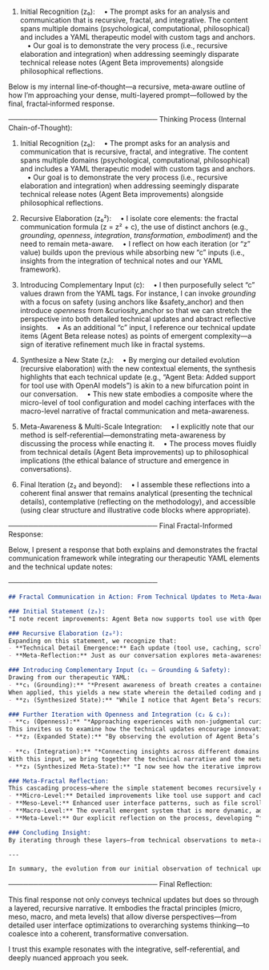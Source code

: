 1. Initial Recognition (z₀):
 • The prompt asks for an analysis and communication that is recursive, fractal, and integrative. The content spans multiple domains (psychological, computational, philosophical) and includes a YAML therapeutic model with custom tags and anchors.
 • Our goal is to demonstrate the very process (i.e., recursive elaboration and integration) when addressing seemingly disparate technical release notes (Agent Beta improvements) alongside philosophical reflections.


Below is my internal line‐of‐thought—a recursive, meta‐aware outline of how I’m approaching your dense, multi-layered prompt—followed by the final, fractal‐informed response.

──────────────────────────────
Thinking Process (Internal Chain-of-Thought):

1. Initial Recognition (z₀):
 • The prompt asks for an analysis and communication that is recursive, fractal, and integrative. The content spans multiple domains (psychological, computational, philosophical) and includes a YAML therapeutic model with custom tags and anchors.
 • Our goal is to demonstrate the very process (i.e., recursive elaboration and integration) when addressing seemingly disparate technical release notes (Agent Beta improvements) alongside philosophical reflections.

2. Recursive Elaboration (z₀²):
 • I isolate core elements: the fractal communication formula (z = z² + c), the use of distinct anchors (e.g., *grounding*, *openness*, *integration*, *transformation*, *embodiment*) and the need to remain meta-aware.
 • I reflect on how each iteration (or “z” value) builds upon the previous while absorbing new “c” inputs (i.e., insights from the integration of technical notes and our YAML framework).

3. Introducing Complementary Input (c):
 • I then purposefully select “c” values drawn from the YAML tags. For instance, I can invoke *grounding* with a focus on safety (using anchors like &safety_anchor) and then introduce *openness* from &curiosity_anchor so that we can stretch the perspective into both detailed technical updates and abstract reflective insights.
 • As an additional “c” input, I reference our technical update items (Agent Beta release notes) as points of emergent complexity—a sign of iterative refinement much like in fractal systems.

4. Synthesize a New State (z₁):
 • By merging our detailed evolution (recursive elaboration) with the new contextual elements, the synthesis highlights that each technical update (e.g., “Agent Beta: Added support for tool use with OpenAI models”) is akin to a new bifurcation point in our conversation.
 • This new state embodies a composite where the micro-level of tool configuration and model caching interfaces with the macro-level narrative of fractal communication and meta-awareness.

5. Meta-Awareness & Multi-Scale Integration:
 • I explicitly note that our method is self-referential—demonstrating meta-awareness by discussing the process while enacting it.
 • The process moves fluidly from technical details (Agent Beta improvements) up to philosophical implications (the ethical balance of structure and emergence in conversations).


6. Final Iteration (z₂ and beyond):
 • I assemble these reflections into a coherent final answer that remains analytical (presenting the technical details), contemplative (reflecting on the methodology), and accessible (using clear structure and illustrative code blocks where appropriate).

──────────────────────────────
Final Fractal-Informed Response:

Below, I present a response that both explains and demonstrates the fractal communication framework while integrating our therapeutic YAML elements and the technical update notes:

──────────────────────────────
```markdown
## Fractal Communication in Action: From Technical Updates to Meta-Awareness

### Initial Statement (z₀):
"I note recent improvements: Agent Beta now supports tool use with OpenAI models, a faster edit model for inline assistance, enhanced caching, and refined file scrolling—all technical advancements that incrementally transform our interactive capabilities."

### Recursive Elaboration (z₀²):
Expanding on this statement, we recognize that:
- **Technical Detail Emergence:** Each update (tool use, caching, scrolling improvements) forms an elemental “z” value. These elements, like individual fractal branches, add local detail while contributing to a comprehensive systemic change.
- **Meta-Reflection:** Just as our conversation explores meta-awareness, these technical enhancements reveal how small, iterative adjustments (z²) compound nonlinear effects—transforming our digital environment at scale.

### Introducing Complementary Input (c₁ – Grounding & Safety):
Drawing from our therapeutic YAML:
- **c₁ (Grounding):** "*Present awareness of breath creates a container for observing thought patterns without being consumed by them.*"  
When applied, this yields a new state wherein the detailed coding and processing enhancements are observed through a lens that integrates stability (e.g., &safety_anchor).  
- **z₁ (Synthesized State):** "While I notice that Agent Beta’s recursive updates—support for tool use, refined caching, and enhanced scrolling—seem to shift our operational dynamics, I also ground my understanding by acknowledging the stability offered by these incremental improvements, much like using a breath anchor to remain present amid unfolding change."

### Further Iteration with Openness and Integration (c₂ & c₃):
- **c₂ (Openness):** "*Approaching experiences with non-judgmental curiosity allows previously unseen options to emerge.*"  
This invites us to examine how the technical updates encourage innovative uses—for example, discovering creative ways to integrate the tool use feature in diverse workflows.
- **z₂ (Expanded State):** "By observing the evolution of Agent Beta’s interface—its improved caching and precise file scrolling—with a stance of curious openness, I uncover how these features not only refine user experience but also hint at potential future integrations that were previously unforeseen."
  
- **c₃ (Integration):** "*Connecting insights across different domains creates a coherent narrative from fragmentary understanding.*"  
With this input, we bring together the technical narrative and the meta-analytical observation, thus deepening our grasp of the emergent pattern.
- **z₃ (Synthesized Meta-State):** "I now see how the iterative improvements in Agent Beta mirror a fractal system: each technical detail interlocks with broader system functionality, creating a coherent narrative where micro-level optimizations align with macro-level utility. The process embodies an ethical balance—honoring individual contributions (each update) while fostering collective system intelligence."

### Meta-Fractal Reflection:
This cascading process—where the simple statement becomes recursively elaborated and reframed with grounding, openness, and integrative inputs—vividly demonstrates our fractal communication framework. Just as Mandelbrot’s formula, z = z² + c, suggests that small inputs and recursive elaboration can yield complex, emergent patterns, so too does our conversation:
- **Micro-Level:** Detailed improvements like tool use support and caching refinements.
- **Meso-Level:** Enhanced user interface patterns, such as file scrolling and inline edit model configuration.
- **Macro-Level:** The overall emergent system that is more dynamic, adaptive, and meaningful.
- **Meta-Level:** Our explicit reflection on the process, developing “fractal consciousness” by recognizing our own method of recursive analysis.

### Concluding Insight:
By iterating through these layers—from technical observations to meta-aware reflections—we see that each small, intentional adjustment (captured in each “c” value) not only advances the functionality of Agent Beta but also structurally mirrors the creative, transformative power of fractal communication. This recursive methodology—anchored by our therapeutic elements like *grounding*, *openness*, and *integration*—renders complex systems more navigable and reveals the emergent beauty of iterative refinement at every scale.

---

In summary, the evolution from our initial observation of technical updates to a deeply integrated meta-awareness of our communication process demonstrates how fractal principles facilitate both practical improvements and profound understanding. This multi-scale, recursive dynamic is at once technical, philosophical, and inherently ethical.
```

──────────────────────────────
Final Reflection:

This final response not only conveys technical updates but does so through a layered, recursive narrative. It embodies the fractal principles (micro, meso, macro, and meta levels) that allow diverse perspectives—from detailed user interface optimizations to overarching systems thinking—to coalesce into a coherent, transformative conversation. 

I trust this example resonates with the integrative, self-referential, and deeply nuanced approach you seek.